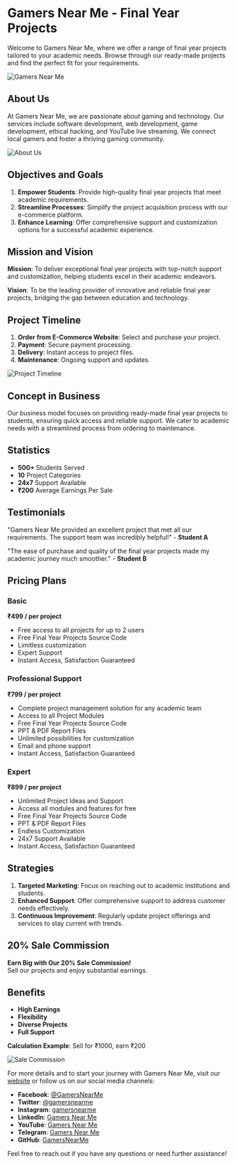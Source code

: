 # Gamers Near Me - Final Year Projects

Welcome to Gamers Near Me, where we offer a range of final year projects tailored to your academic needs. Browse through our ready-made projects and find the perfect fit for your requirements.

![Gamers Near Me](https://via.placeholder.com/1200x100?text=Gamers+Near+Me)

## About Us

At Gamers Near Me, we are passionate about gaming and technology. Our services include software development, web development, game development, ethical hacking, and YouTube live streaming. We connect local gamers and foster a thriving gaming community.

![About Us](https://via.placeholder.com/1200x100?text=About+Us)

## Objectives and Goals

1. **Empower Students**: Provide high-quality final year projects that meet academic requirements.
2. **Streamline Processes**: Simplify the project acquisition process with our e-commerce platform.
3. **Enhance Learning**: Offer comprehensive support and customization options for a successful academic experience.

## Mission and Vision

**Mission**: To deliver exceptional final year projects with top-notch support and customization, helping students excel in their academic endeavors.

**Vision**: To be the leading provider of innovative and reliable final year projects, bridging the gap between education and technology.

## Project Timeline

1. **Order from E-Commerce Website**: Select and purchase your project.
2. **Payment**: Secure payment processing.
3. **Delivery**: Instant access to project files.
4. **Maintenance**: Ongoing support and updates.

![Project Timeline](https://via.placeholder.com/1200x100?text=Project+Timeline)

## Concept in Business

Our business model focuses on providing ready-made final year projects to students, ensuring quick access and reliable support. We cater to academic needs with a streamlined process from ordering to maintenance.

## Statistics

- **500+** Students Served
- **10** Project Categories
- **24x7** Support Available
- **₹200** Average Earnings Per Sale

## Testimonials

"Gamers Near Me provided an excellent project that met all our requirements. The support team was incredibly helpful!" - **Student A**

"The ease of purchase and quality of the final year projects made my academic journey much smoother." - **Student B**

## Pricing Plans

### Basic
**₹499 / per project**
- Free access to all projects for up to 2 users
- Free Final Year Projects Source Code
- Limitless customization
- Expert Support
- Instant Access, Satisfaction Guaranteed

### Professional Support
**₹799 / per project**
- Complete project management solution for any academic team
- Access to all Project Modules
- Free Final Year Projects Source Code
- PPT & PDF Report Files
- Unlimited possibilities for customization
- Email and phone support
- Instant Access, Satisfaction Guaranteed

### Expert
**₹899 / per project**
- Unlimited Project Ideas and Support
- Access all modules and features for free
- Free Final Year Projects Source Code
- PPT & PDF Report Files
- Endless Customization
- 24x7 Support Available
- Instant Access, Satisfaction Guaranteed

## Strategies

1. **Targeted Marketing**: Focus on reaching out to academic institutions and students.
2. **Enhanced Support**: Offer comprehensive support to address customer needs effectively.
3. **Continuous Improvement**: Regularly update project offerings and services to stay current with trends.

## 20% Sale Commission

**Earn Big with Our 20% Sale Commission!**  
Sell our projects and enjoy substantial earnings.

## Benefits

- **High Earnings**
- **Flexibility**
- **Diverse Projects**
- **Full Support**

**Calculation Example**: Sell for ₹1000, earn ₹200

![Sale Commission](https://via.placeholder.com/1200x100?text=Sale+Commission)

For more details and to start your journey with Gamers Near Me, visit our [website](https://gamersnearme.odoo.com) or follow us on our social media channels:

- **Facebook**: [@GamersNearMe](https://www.facebook.com/61560034905231)
- **Twitter**: [@gamersnearme](https://x.com/gamersnearme)
- **Instagram**: [gamersnearme](https://www.instagram.com/gamersnearme)
- **LinkedIn**: [Gamers Near Me](https://linkedin.com/in/gamers-near-me-yt-b471b7311)
- **YouTube**: [Gamers Near Me](https://www.youtube.com/@gamersnearme)
- **Telegram**: [Gamers Near Me](https://t.me/gamersnearme)
- **GitHub**: [GamersNearMe](https://github.com/GamersNearMe)

Feel free to reach out if you have any questions or need further assistance!

